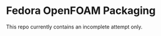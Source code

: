 Fedora OpenFOAM Packaging
=========================

This repo currently contains an incomplete attempt only.
